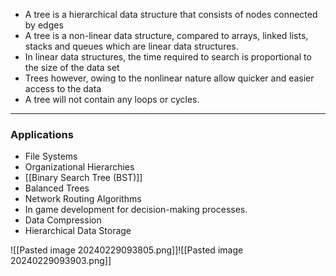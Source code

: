- A tree is a hierarchical data structure that consists of nodes connected by edges
- A tree is a non-linear data structure, compared to arrays, linked lists, stacks and queues which are linear data structures.
- In linear data structures, the time required to search is proportional to the size of the data set
- Trees however, owing to the nonlinear nature allow quicker and easier access to the data
- A tree will not contain any loops or cycles.

_________
### Applications
-  File Systems
-  Organizational Hierarchies
-  [[Binary Search Tree (BST)]]
-  Balanced Trees
-  Network Routing Algorithms
-  In game development for decision-making processes.
- Data Compression
- Hierarchical Data Storage

![[Pasted image 20240229093805.png]]![[Pasted image 20240229093903.png]]